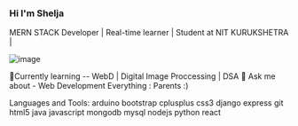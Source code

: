 ### Hi I'm Shelja

MERN STACK Developer | Real-time learner | Student at NIT KURUKSHETRA |

![image](https://github.com/Shel-2607/Shel-2607/assets/98200123/9df60c38-002c-42aa-8b4a-1cc18063d134)



🌱Currently learning -- WebD | Digital Image Proccessing | DSA
💬 Ask me about - Web Development
Everything : Parents :)

Languages and Tools:
arduino bootstrap cplusplus css3 django express git html5 java javascript mongodb mysql nodejs python react





 
